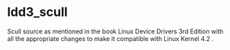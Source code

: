 # ldd3_scull
Scull source as mentioned in the book Linux Device Drivers 3rd Edition with all the appropriate changes to make it compatible with Linux Kernel 4.2 .
